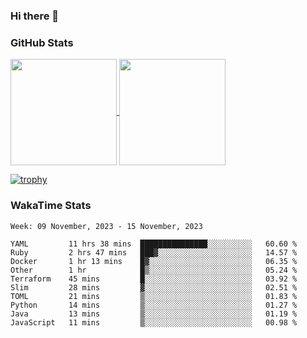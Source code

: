 ### Hi there 👋

### GitHub Stats

<a href="https://github.com/anuraghazra/github-readme-stats">
  <img align="center" height="170px" src="https://github-readme-stats.vercel.app/api/top-langs/?username=tksfjt1024&layout=compact&count_private=true&show_icons=true&show_icons=true&theme=graywhite" />
</a>
<a href="https://github.com/anuraghazra/github-readme-stats">
  <img align="center" height="170px" src="https://github-readme-stats.vercel.app/api?username=tksfjt1024&count_private=true&show_icons=true&show_icons=true&theme=graywhite" />
</a>

[![trophy](https://github-profile-trophy.vercel.app/?username=tksfjt1024)](https://github.com/ryo-ma/github-profile-trophy)

### WakaTime Stats

<!--START_SECTION:waka-->
```text
Week: 09 November, 2023 - 15 November, 2023

YAML         11 hrs 38 mins  ███████████████░░░░░░░░░░   60.60 % 
Ruby         2 hrs 47 mins   ███▓░░░░░░░░░░░░░░░░░░░░░   14.57 % 
Docker       1 hr 13 mins    █▓░░░░░░░░░░░░░░░░░░░░░░░   06.35 % 
Other        1 hr            █▒░░░░░░░░░░░░░░░░░░░░░░░   05.24 % 
Terraform    45 mins         █░░░░░░░░░░░░░░░░░░░░░░░░   03.92 % 
Slim         28 mins         ▓░░░░░░░░░░░░░░░░░░░░░░░░   02.51 % 
TOML         21 mins         ▒░░░░░░░░░░░░░░░░░░░░░░░░   01.83 % 
Python       14 mins         ▒░░░░░░░░░░░░░░░░░░░░░░░░   01.27 % 
Java         13 mins         ▒░░░░░░░░░░░░░░░░░░░░░░░░   01.19 % 
JavaScript   11 mins         ▒░░░░░░░░░░░░░░░░░░░░░░░░   00.98 % 
```
<!--END_SECTION:waka-->
